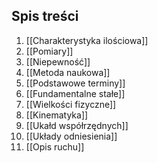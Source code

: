 ## Spis treści
1. [[Charakterystyka ilościowa]]
2. [[Pomiary]]
3. [[Niepewność]]
4. [[Metoda naukowa]]
5. [[Podstawowe terminy]]
6. [[Fundamentalne stałe]]
7. [[Wielkości fizyczne]]
8. [[Kinematyka]]
9. [[Ukałd współrzędnych]]
10. [[Układy odniesienia]]
11. [[Opis ruchu]]